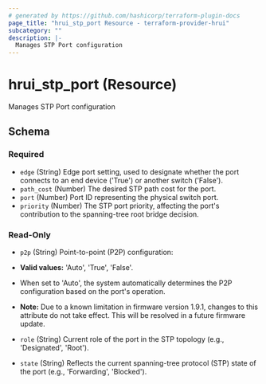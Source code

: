```yaml
---
# generated by https://github.com/hashicorp/terraform-plugin-docs
page_title: "hrui_stp_port Resource - terraform-provider-hrui"
subcategory: ""
description: |-
  Manages STP Port configuration
---
```


# hrui_stp_port (Resource)

Manages STP Port configuration



<!-- schema generated by tfplugindocs -->
## Schema

### Required

- `edge` (String) Edge port setting, used to designate whether the port connects to an end device ('True') or another switch ('False').
- `path_cost` (Number) The desired STP path cost for the port.
- `port` (Number) Port ID representing the physical switch port.
- `priority` (Number) The STP port priority, affecting the port's contribution to the spanning-tree root bridge decision.

### Read-Only

- `p2p` (String) Point-to-point (P2P) configuration:

- **Valid values:** 'Auto', 'True', 'False'.
- When set to 'Auto', the system automatically determines the P2P configuration based on the port's operation.
- **Note:** Due to a known limitation in firmware version 1.9.1, changes to this attribute do not take effect. This will be resolved in a future firmware update.
- `role` (String) Current role of the port in the STP topology (e.g., 'Designated', 'Root').
- `state` (String) Reflects the current spanning-tree protocol (STP) state of the port (e.g., 'Forwarding', 'Blocked').
